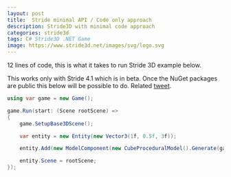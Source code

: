 ```yaml
---
layout: post
title:  Stride minimal API / Code only approach
description: Stride3D with minimal code approach
categories: stride3d
tags: C# Stride3D .NET Game
image: https://www.stride3d.net/images/svg/logo.svg
---
```

12 lines of code, this is what it takes to run Stride 3D example below.

This works only with Stride 4.1 which is in beta. Once the NuGet packages are public this below will be possible to do. Related [tweet](https://twitter.com/VasoElias/status/1525162302487543809).

```csharp
using var game = new Game();

game.Run(start: (Scene rootScene) =>
{
    game.SetupBase3DScene();

    var entity = new Entity(new Vector3(1f, 0.5f, 3f));

    entity.Add(new ModelComponent(new CubeProceduralModel().Generate(game.Services)));

    entity.Scene = rootScene;
});
```